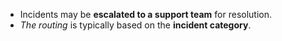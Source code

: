 - Incidents may be **escalated to a support team** for resolution. 
- *The routing* is typically based on the **incident category**.